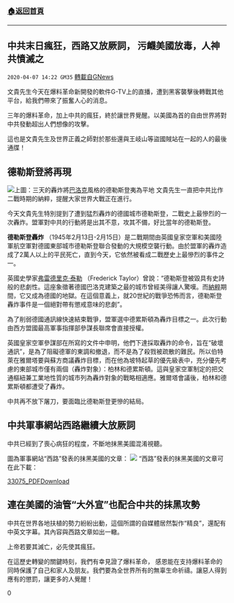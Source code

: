 ###  [:house:返回首頁](https://github.com/ourhimalayas/txt)
---

## 中共末日瘋狂，西路又放厥詞， 污衊美國放毒，人神共憤滅之
`2020-04-07 14:22 GM35` [轉載自GNews](https://gnews.org/zh-hant/165217/)

文貴先生今天在爆料革命新開發的軟件G-TV上的直播，遭到黑客襲擊後轉戰其他平台，給我們帶來了振奮人心的消息。

三年的爆料革命，加上中共的瘋狂，終於讓世界覺醒。以美國為首的自由世界將對中共發動超出人們想像的攻擊。

這也是文貴先生及世界正義之師對於那些還與王岐山等盜國賊站在一起的人的最後通牒！

##  **德勒斯登將再現** 
![](https://s3-ap-northeast-1.amazonaws.com/news.guo.offload.media/wp-content/uploads/2020/04/07141848/IMG_8281.jpg)上圖：三天的轟炸將[巴洛克](https://zh.m.wikipedia.org/wiki/%E5%B7%B4%E6%B4%9B%E5%85%8B)風格的德勒斯登夷為平地
文貴先生一直把中共比作二戰時期的納粹，提醒大家世界大戰正在進行。

今天文貴先生特別提到了遭到猛烈轟炸的德國城市德勒斯登，二戰史上最慘烈的一次轟炸。盟軍對中共的行動將是出其不意，攻其不備，好比當年的德勒斯登。

**德勒斯登轟炸** （1945年2月13日-2月15日）是二戰期間由英國皇家空軍和美國陸軍航空軍對德國東部城市德勒斯登聯合發動的大規模空襲行動。由於盟軍的轟炸造成了2萬人以上的平民死亡，直到今天，它依然被看成二戰歷史上最慘烈的事件之一。

英國史學家[弗雷德里克·泰勒](https://zh.m.wikipedia.org/w/index.php?title=%E5%BC%97%E9%9B%B7%E5%BE%B7%E9%87%8C%E5%85%8B%C2%B7%E6%B3%B0%E5%8B%92&amp;action=edit&amp;redlink=1) （Frederick Taylor）曾說：“德勒斯登被毀具有史詩般的悲劇性。這座象徵著德國巴洛克建築之最的城市曾經美得讓人驚嘆。而[納粹](https://zh.m.wikipedia.org/wiki/%E7%BA%B3%E7%B2%B9)期間，它又成為德國的地獄。在這個意義上，就20世紀的戰爭恐怖而言，德勒斯登轟炸事件是一個絕對帶有懲戒意味的悲劇”。

為了削弱德國通訊線快速結束戰爭，盟軍選中德累斯頓為轟炸目標之一。此次行動由西方盟國最高軍事指揮部參謀長聯席會直接授權。

英國皇家空軍參謀部在所寫的文件中申明，他們下達採取轟炸的命令，旨在“破壞通訊”，是為了阻礙德軍的東調和撤退，而不是為了殺戮被疏散的難民。所以伯特萊在雅爾塔要與蘇方商議轟炸目標，而在他為坡特起草的優先級表中，充分優先考慮的東部城市僅有兩個（轟炸對象）：柏林和德累斯頓。這與皇家空軍制定的把交通樞紐兼工業地性質的城市列為轟炸對象的戰略相適應。雅爾塔會議後，柏林和德累斯頓都遭受了轟炸。

中共再不放下屠刀，要面臨比德勒斯登更慘的結局。

## 中共軍事網站西路繼續大放厥詞

中共已經到了喪心病狂的程度，不斷地抹黑美國混淆視聽。

圖為軍事網站“西路”發表的抹黑美國的文章：
![](https://s3-ap-northeast-1.amazonaws.com/news.guo.offload.media/wp-content/uploads/2020/04/07130111/Screen-Shot-2020-04-07-at-12.00.43-PM.png)
“西路”發表的抹黑美國的文章可在此下載：

[33075\_PDF](https://s3-ap-northeast-1.amazonaws.com/news.guo.offload.media/wp-content/uploads/2020/04/07130204/33075_PDF.pdf)[Download](https://s3-ap-northeast-1.amazonaws.com/news.guo.offload.media/wp-content/uploads/2020/04/07130204/33075_PDF.pdf)

## 連在美國的油管“大外宣”也配合中共的抹黑攻勢

中共在世界各地扶植的勢力紛紛出動，這個所謂的自媒體居然製作“精良”，還配有中英文字幕。其內容與西路文章如出一轍。



上帝若要其滅亡，必先使其瘋狂。

在這歷史轉變的關鍵時刻，我們有幸見證了爆料革命， 感恩能在支持爆料革命的同時保護了自己和家人及朋友。我們要為全世界所有的無辜生命祈禱。讓惡人得到應有的懲罰，讓更多的人覺醒！

0
